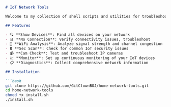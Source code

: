 ````markdown
# IoT Network Tools

Welcome to my collection of shell scripts and utilities for troubleshooting IoT devices and home networks. This tool was developed to help IT professionals to diagnose connectivity issues, monitor device status, analyze WiFi performance, and perform security checks on your home devices.

## Features

- 🔍 **Show Devices**: Find all devices on your network
- 📊 **No Connection**: Verify connectivity issues, troubleshoot
- 📶 **WiFi Analysis**: Analyze signal strength and channel congestion
- 🔒 **Sec Scan**: Check for common IoT security issues
- 📹 **Cam Check**: Test and troubleshoot IP cameras
- 📈 **Monitor**: Set up continuous monitoring of your IoT devices
- 📋 **Diagnostics**: Collect comprehensive network information

## Installation

```bash
git clone https://github.com/GitClownBOJ/home-network-tools.git
cd home-network-tools
chmod +x install.sh
./install.sh
